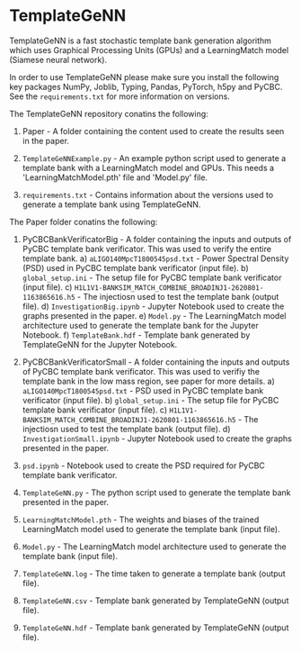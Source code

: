 # TemplateGeNN
TemplateGeNN is a fast stochastic template bank generation algorithm which uses Graphical Processing Units (GPUs) and a LearningMatch model (Siamese neural network). 

In order to use TemplateGeNN please make sure you install the following key packages NumPy, Joblib, Typing, Pandas, PyTorch, h5py and PyCBC. See the `requirements.txt` for more information on versions. 

The TemplateGeNN repository conatins the following:
1) Paper - A folder containing the content used to create the results seen in the paper. 

2) `TemplateGeNNExample.py` - An example python script used to generate a template bank with a LearningMatch model and GPUs. This needs a 'LearningMatchModel.pth' file and 'Model.py' file.

3) `requirements.txt` - Contains information about the versions used to generate a template bank using TemplateGeNN.  

The Paper folder conatins the following:

1) PyCBCBankVerificatorBig - A folder containing the inputs and outputs of PyCBC template bank verificator. This was used to verify the entire template bank.
    a) `aLIGO140MpcT1800545psd.txt` - Power Spectral Density (PSD) used in PyCBC template bank verificator (input file).
    b) `global_setup.ini` - The setup file for PyCBC template bank verificator (input file). 
    c) `H1L1V1-BANKSIM_MATCH_COMBINE_BROADINJ1-2620801-1163865616.h5` - The injectiosn used to test the template bank (output file).
    d) `InvestigationBig.ipynb` - Jupyter Notebook used to create the graphs presented in the paper.
    e) `Model.py` - The LearningMatch model architecture used to generate the template bank for the Jupyter Notebook. 
    f) `TemplateBank.hdf` - Template bank generated by TemplateGeNN for the Jupyter Notebook.

2) PyCBCBankVerificatorSmall - A folder containing the inputs and outputs of PyCBC template bank verificator. This was used to verifiy the template bank in the low mass region, see paper for more details.
    a) `aLIGO140MpcT1800545psd.txt` - PSD used in PyCBC template bank verificator (input file).
    b) `global_setup.ini` - The setup file for PyCBC template bank verificator (input file).
    c) `H1L1V1-BANKSIM_MATCH_COMBINE_BROADINJ1-2620801-1163865616.h5` - The injectiosn used to test the template bank (output file).
    d) `InvestigationSmall.ipynb` - Jupyter Notebook used to create the graphs presented in the paper. 

3) `psd.ipynb` - Notebook used to create the PSD required for PyCBC template bank verificator. 
4) `TemplateGeNN.py` - The python script used to generate the template bank presented in the paper.
5) `LearningMatchModel.pth` - The weights and biases of the trained LearningMatch model used to generate the template bank (input file). 
6) `Model.py` - The LearningMatch model architecture used to generate the template bank (input file). 
7) `TemplateGeNN.log` - The time taken to generate a template bank (output file). 
8) `TemplateGeNN.csv` - Template bank generated by TemplateGeNN (output file). 
9) `TemplateGeNN.hdf` - Template bank generated by TemplateGeNN (output file).

